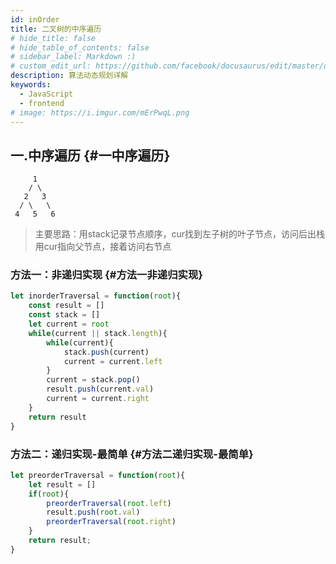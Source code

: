 ```yaml
---
id: inOrder
title: 二叉树的中序遍历
# hide_title: false
# hide_table_of_contents: false
# sidebar_label: Markdown :)
# custom_edit_url: https://github.com/facebook/docusaurus/edit/master/docs/api-doc-markdown.md
description: 算法动态规划详解
keywords:
  - JavaScript
  - frontend
# image: https://i.imgur.com/mErPwqL.png
---
```


## 一.中序遍历 {#一中序遍历}
```
     1
    / \
   2   3
  / \   \
 4   5   6
```

>主要思路：用stack记录节点顺序，cur找到左子树的叶子节点，访问后出栈用cur指向父节点，接着访问右节点

### 方法一：非递归实现 {#方法一非递归实现}
```js
let inorderTraversal = function(root){
    const result = []
    const stack = []
    let current = root
    while(current || stack.length){
        while(current){
            stack.push(current)
            current = current.left
        }
        current = stack.pop()
        result.push(current.val)
        current = current.right
    }
    return result
}
```

### 方法二：递归实现-最简单 {#方法二递归实现-最简单}
```js
let preorderTraversal = function(root){
    let result = []
    if(root){
        preorderTraversal(root.left)
        result.push(root.val)
        preorderTraversal(root.right)
    }
    return result;
}
```